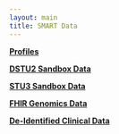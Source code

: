 ```yaml
---
layout: main
title: SMART Data
---
```



**[Profiles](http://docs.smarthealthit.org/data/profiles/)**

**[DSTU2 Sandbox Data](http://docs.smarthealthit.org/data/dstu2-sandbox-data)**

**[STU3 Sandbox Data](http://docs.smarthealthit.org/data/stu3-sandbox-data)**

**[FHIR Genomics Data](http://docs.smarthealthit.org/data/genomics)**

**[De-Identified Clinical Data](http://docs.smarthealthit.org/data/clinical-data)**








